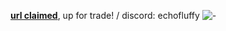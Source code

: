 [**url claimed**](https://rentry.co/sparklypup), up for trade! / discord: echofluffy
![-](https://files.catbox.moe/dvhxp1.webp)